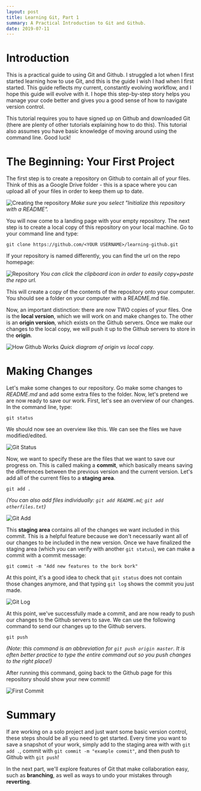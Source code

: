 ```yaml
---
layout: post
title: Learning Git, Part 1
summary: A Practical Introduction to Git and Github.
date: 2019-07-11
---
```

# Introduction
This is a practical guide to using Git and Github. I struggled a lot when I first started learning how to use Git, and this is the guide I wish I had when I first started. This guide reflects my current, constantly evolving workflow, and I hope this guide will evolve with it. I hope this step-by-step story helps you manage your code better and gives you a good sense of how to navigate version control.

This tutorial requires you to have signed up on Github and downloaded Git (there are plenty of other tutorials explaining how to do this). This tutorial also assumes you have basic knowledge of moving around using the command line. Good luck!

# The Beginning: Your First Project
The first step is to create a repository on Github to contain all of your files. Think of this as a Google Drive folder - this is a space where you can upload all of your files in order to keep them up to date.

![Creating the repository](/blog/images/github-tutorial/create-repo.png)
*Make sure you select "Initialize this repository with a README".*

You will now come to a landing page with your empty repository. The next step is to create a local copy of this repository on your local machine. Go to your command line and type:

`git clone https://github.com/<YOUR USERNAME>/learning-github.git`

If your repository is named differently, you can find the url on the repo homepage:

![Repository](/blog/images/github-tutorial/repo.png)
*You can click the clipboard icon in order to easily copy+paste the repo url.*

This will create a copy of the contents of the repository onto your computer. You should see a folder on your computer with a README.md file.

Now, an important distinction: there are now TWO copies of your files. One is the **local version**, which we will work on and make changes to. The other is an **origin version**, which exists on the Github servers. Once we make our changes to the local copy, we will push it up to the Github servers to store in the **origin**.

![How Github Works](/blog/images/github-tutorial/github.png)
*Quick diagram of origin vs local copy.*

# Making Changes
Let's make some changes to our repository. Go make some changes to *README.md* and add some extra files to the folder. Now, let's pretend we are now ready to save our work. First, let's see an overview of our changes. In the command line, type:

`git status`

We should now see an overview like this. We can see the files we have modified/edited.

![Git Status](/blog/images/github-tutorial/git-status.png)

Now, we want to specify these are the files that we want to save our progress on. This is called making a **commit**, which basically means saving the differences between the previous version and the current version. Let's add all of the current files to a **staging area**.

`git add .`

*(You can also add files individually: `git add README.md`; `git add otherfiles.txt`)*

![Git Add](/blog/images/github-tutorial/git-add.png)

This **staging area** contains all of the changes we want included in this commit. This is a helpful feature because we don't necessarily want all of our changes to be included in the new version. Once we have finalized the staging area (which you can verify with another `git status`), we can make a commit with a commit message:

`git commit -m "Add new features to the bork bork"`

At this point, it's a good idea to check that `git status` does not contain those changes anymore, and that typing `git log` shows the commit you just made.

![Git Log](/blog/images/github-tutorial/git-log.png)

At this point, we've successfully made a commit, and are now ready to push our changes to the Github servers to save. We can use the following command to send our changes up to the Github servers.

`git push`

*(Note: this command is an abbreviation for `git push origin master`. It is often better practice to type the entire command out so you push changes to the right place!)*

After running this command, going back to the Github page for this repository should show your new commit!

![First Commit](/blog/images/github-tutorial/first-commit.png)

# Summary
If are working on a solo project and just want some basic version control, these steps should be all you need to get started. Every time you want to save a snapshot of your work, simply add to the staging area with with `git add .`, commit with `git commit -m "example commit"`, and then push to Github with `git push`!

In the next part, we'll explore features of Git that make collaboration easy, such as **branching**, as well as ways to undo your mistakes through **reverting**.
